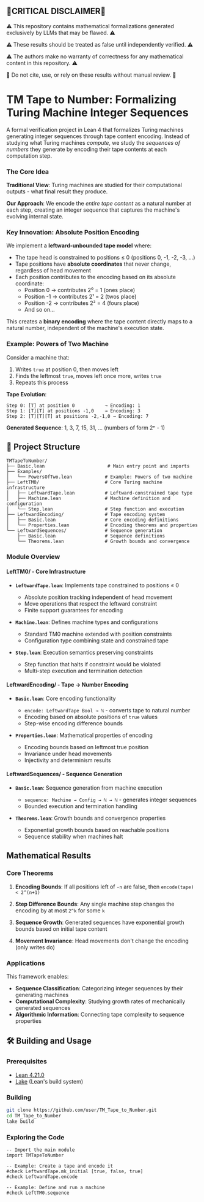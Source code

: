 ## 🚨CRITICAL DISCLAIMER🚨 

⚠️ This repository contains mathematical formalizations generated exclusively by LLMs that may be flawed. ⚠️

⚠️ These results should be treated as false until independently verified. ⚠️

⚠️ The authors make no warranty of correctness for any mathematical content in this repository. ⚠️

🛑 Do not cite, use, or rely on these results without manual review. 🛑


# TM Tape to Number: Formalizing Turing Machine Integer Sequences

A formal verification project in Lean 4 that formalizes Turing machines generating integer sequences through tape content encoding. Instead of studying what Turing machines *compute*, we study the *sequences of numbers* they generate by encoding their tape contents at each computation step.

### The Core Idea

**Traditional View**: Turing machines are studied for their computational outputs - what final result they produce.

**Our Approach**: We encode the *entire tape content* as a natural number at each step, creating an integer sequence that captures the machine's evolving internal state.

### Key Innovation: Absolute Position Encoding

We implement a **leftward-unbounded tape model** where:
- The tape head is constrained to positions ≤ 0 (positions 0, -1, -2, -3, ...)
- Tape positions have **absolute coordinates** that never change, regardless of head movement
- Each position contributes to the encoding based on its absolute coordinate:
  - Position 0 → contributes 2⁰ = 1 (ones place)
  - Position -1 → contributes 2¹ = 2 (twos place)  
  - Position -2 → contributes 2² = 4 (fours place)
  - And so on...

This creates a **binary encoding** where the tape content directly maps to a natural number, independent of the machine's execution state.

### Example: Powers of Two Machine

Consider a machine that:
1. Writes `true` at position 0, then moves left
2. Finds the leftmost `true`, moves left once more, writes `true`
3. Repeats this process

**Tape Evolution**:
```
Step 0: [T] at position 0           → Encoding: 1
Step 1: [T][T] at positions -1,0    → Encoding: 3  
Step 2: [T][T][T] at positions -2,-1,0 → Encoding: 7
```

**Generated Sequence**: 1, 3, 7, 15, 31, ... (numbers of form 2ⁿ - 1)

## 📁 Project Structure

```
TMTapeToNumber/
├── Basic.lean                       # Main entry point and imports
├── Examples/
│   └── PowersOfTwo.lean            # Example: Powers of two machine
├── LeftTM0/                        # Core Turing machine infrastructure
│   ├── LeftwardTape.lean           # Leftward-constrained tape type
│   ├── Machine.lean                # Machine definition and configuration  
│   └── Step.lean                   # Step function and execution
├── LeftwardEncoding/               # Tape encoding system
│   ├── Basic.lean                  # Core encoding definitions
│   └── Properties.lean             # Encoding theorems and properties
└── LeftwardSequences/              # Sequence generation
    ├── Basic.lean                  # Sequence definitions
    └── Theorems.lean               # Growth bounds and convergence
```

### Module Overview

#### **LeftTM0/** - Core Infrastructure
- **`LeftwardTape.lean`**: Implements tape constrained to positions ≤ 0
  - Absolute position tracking independent of head movement
  - Move operations that respect the leftward constraint
  - Finite support guarantees for encoding

- **`Machine.lean`**: Defines machine types and configurations
  - Standard TM0 machine extended with position constraints
  - Configuration type combining state and constrained tape

- **`Step.lean`**: Execution semantics preserving constraints
  - Step function that halts if constraint would be violated
  - Multi-step execution and termination detection

#### **LeftwardEncoding/** - Tape → Number Encoding
- **`Basic.lean`**: Core encoding functionality
  - `encode: LeftwardTape Bool → ℕ` - converts tape to natural number
  - Encoding based on absolute positions of `true` values
  - Step-wise encoding difference bounds

- **`Properties.lean`**: Mathematical properties of encoding
  - Encoding bounds based on leftmost true position
  - Invariance under head movements
  - Injectivity and determinism results

#### **LeftwardSequences/** - Sequence Generation  
- **`Basic.lean`**: Sequence generation from machine execution
  - `sequence: Machine → Config → ℕ → ℕ` - generates integer sequences
  - Bounded execution and termination handling

- **`Theorems.lean`**: Growth bounds and convergence properties
  - Exponential growth bounds based on reachable positions
  - Sequence stability when machines halt

##  Mathematical Results

### Core Theorems

1. **Encoding Bounds**: If all positions left of `-n` are false, then `encode(tape) < 2^(n+1)`

2. **Step Difference Bounds**: Any single machine step changes the encoding by at most `2^k` for some `k`

3. **Sequence Growth**: Generated sequences have exponential growth bounds based on initial tape content

4. **Movement Invariance**: Head movements don't change the encoding (only writes do)

### Applications

This framework enables:
- **Sequence Classification**: Categorizing integer sequences by their generating machines
- **Computational Complexity**: Studying growth rates of mechanically generated sequences  
- **Algorithmic Information**: Connecting tape complexity to sequence properties



## 🛠️ Building and Usage

### Prerequisites
- [Lean 4.21.0](https://lean-lang.org/lean4/doc/quickstart.html)
- [Lake](https://github.com/leanprover/lake) (Lean's build system)

### Building
```bash
git clone https://github.com/user/TM_Tape_to_Number.git
cd TM_Tape_to_Number
lake build
```

### Exploring the Code
```lean
-- Import the main module
import TMTapeToNumber

-- Example: Create a tape and encode it
#check LeftwardTape.mk_initial [true, false, true]
#check LeftwardTape.encode

-- Example: Define and run a machine
#check LeftTM0.sequence
```